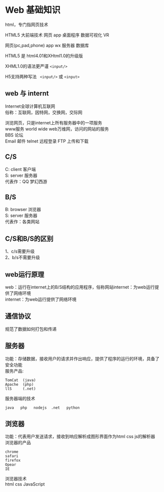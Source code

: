 # Web 基础知识

html，专门指网页技术

HTML5 大前端技术 网页  app  桌面程序  数据可视化  VR

网页(pc,pad,phone) app wx  服务器 数据库 

HTML5  是 html4.01和XHtml1.0的升级版

XHML1.0的语法更严谨   `<input/> `

H5支持两种写法 ` <input/>` 或  `<input>`

## web 与  internt

Internet全球计算机互联网      
俗称：互联网，因特网，交换网，交际网

浏览网页，只是internet上所有服务器中的一项服务    
www服务  world wide web万维网，访问的网站的服务      
BBS  论坛<br>
Email 邮件  telnet 远程登录  FTP 上传和下载

## C/S
C: client 客户端<br>
S: server 服务器<br>
代表作：QQ  梦幻西游

## B/S
B: browser 浏览器<br>
S: server  服务器<br>
代表作：各类网站

## C/S和B/S的区别
1、c/s需要升级<br>
2、b/s不需要升级

## web运行原理

web：运行在internet上的B/S结构的应用程序，俗称网站internet：为web运行提供了网络环境<br>
internet：为web运行提供了网络环境     

## 通信协议
规范了数据如何打包和传递

## 服务器
功能：存储数据，接收用户的请求并作出响应，提供了程序的运行的环境，具备了安全功能<br>
服务产品: 
```
TomCat  (java)
Apache  (php)
llS     (.net)
```

服务器端的技术
```
java   php   nodejs  .net   python
```

## 浏览器
功能：代表用户发送请求，接收到响应解析成图形界面作为html css js的解析器
浏览器的产品
```    
chrome
safari
firefox
Opear
IE
```
浏览器技术<br>
html  css  JavaScript
